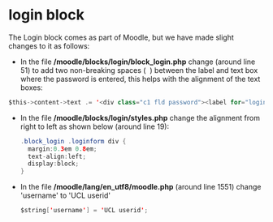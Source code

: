 # login block

The Login block comes as part of Moodle, but we have made slight changes to it as follows:

-   In the file **/moodle/blocks/login/block\_login.php** change (around line 51) to add two non-breaking spaces (  ) between the label and text box where the password is entered, this helps with the alignment of the text boxes:

``` java
$this->content->text .= '<div class="c1 fld password"><label for="login_password">'.get_string('password').'</label>&nbsp;&nbsp;';
```

-   In the file **/moodle/blocks/login/styles.php** change the alignment from right to left as shown below (around line 19):
    ``` java
    .block_login .loginform div {
      margin:0.3em 0.8em;
      text-align:left;
      display:block;
    }
    ```

-   In the file **/moodle/lang/en\_utf8/moodle.php** (around line 1551) change 'username' to 'UCL userid'
    ``` java
    $string['username'] = 'UCL userid';
    ```


